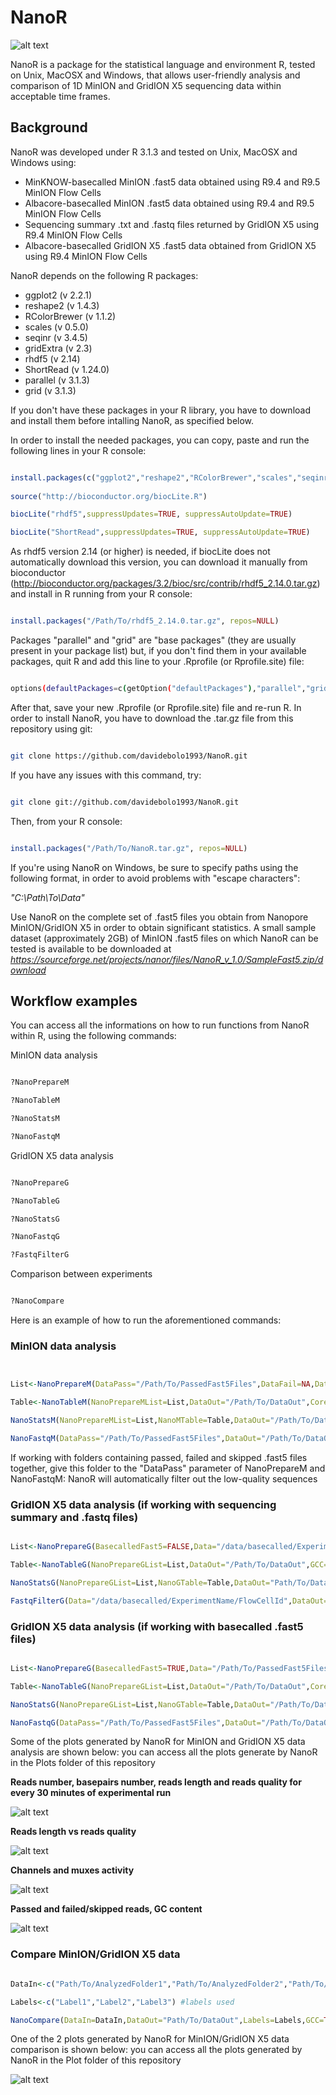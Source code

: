 # NanoR

![alt text](NanoR.png)

NanoR is a package for the statistical language and environment R, tested on Unix, MacOSX and Windows, that allows user-friendly analysis and comparison of 1D MinION and GridION X5 sequencing data within acceptable time frames.

## Background

NanoR was developed under R 3.1.3 and tested on Unix, MacOSX and Windows using:

- MinKNOW-basecalled MinION .fast5 data obtained using R9.4 and R9.5 MinION Flow Cells
- Albacore-basecalled MinION .fast5 data obtained using R9.4 and R9.5 MinION Flow Cells
- Sequencing summary .txt and .fastq files returned by GridION X5 using R9.4 MinION Flow Cells
- Albacore-basecalled GridION X5 .fast5 data obtained from GridION X5 using R9.4 MinION Flow Cells

NanoR depends on the following R packages:

- ggplot2 (v 2.2.1)
- reshape2 (v 1.4.3)
- RColorBrewer (v 1.1.2)
- scales (v 0.5.0)
- seqinr (v 3.4.5)
- gridExtra (v 2.3)
- rhdf5 (v 2.14)
- ShortRead (v 1.24.0)
- parallel (v 3.1.3)
- grid (v 3.1.3)

If you don't have these packages in your R library, you have to download and install them before intalling NanoR, as specified below.


In order to install the needed packages, you can copy, paste and run the following lines in your R console:


```R

install.packages(c("ggplot2","reshape2","RColorBrewer","scales","seqinr","gridExtra"), repos= "http://cran.cnr.berkeley.edu/")
 
source("http://bioconductor.org/biocLite.R")

biocLite("rhdf5",suppressUpdates=TRUE, suppressAutoUpdate=TRUE)

biocLite("ShortRead",suppressUpdates=TRUE, suppressAutoUpdate=TRUE)

```
As rhdf5 version 2.14 (or higher) is needed, if biocLite does not automatically download this version, you can download it manually from bioconductor (http://bioconductor.org/packages/3.2/bioc/src/contrib/rhdf5_2.14.0.tar.gz) and install in R running from your R console:

```R

install.packages("/Path/To/rhdf5_2.14.0.tar.gz", repos=NULL)

```


Packages "parallel" and "grid" are "base packages" (they are usually present in your package list) but, if you don't find them in your available packages, quit R and add this line to your .Rprofile (or Rprofile.site) file:

```sh

options(defaultPackages=c(getOption("defaultPackages"),"parallel","grid"))

```

After that, save your new .Rprofile (or Rprofile.site) file and re-run R.
In order to install NanoR, you have to download the .tar.gz file from this repository using git:

```sh

git clone https://github.com/davidebolo1993/NanoR.git

```

If you have any issues with this command, try:

```sh

git clone git://github.com/davidebolo1993/NanoR.git

```

Then, from your R console:

```R

install.packages("/Path/To/NanoR.tar.gz", repos=NULL)

```

If you're using NanoR on Windows, be sure to specify paths using the following format, in order to avoid problems with "escape characters":

_"C:\\Path\\To\\Data"_

Use NanoR on the complete set of .fast5 files you obtain from Nanopore MinION/GridION X5 in order to obtain significant statistics. A small sample dataset (approximately 2GB) of MinION .fast5 files on which NanoR can be tested is available to be downloaded at _https://sourceforge.net/projects/nanor/files/NanoR_v_1.0/SampleFast5.zip/download_



## Workflow examples

You can access all the informations on how to run functions from NanoR within R, using the following commands:

MinION data analysis

```R

?NanoPrepareM

?NanoTableM

?NanoStatsM

?NanoFastqM

```

GridION X5 data analysis

```R

?NanoPrepareG

?NanoTableG

?NanoStatsG

?NanoFastqG

?FastqFilterG

```

Comparison between experiments

```R

?NanoCompare

```


Here is an example of how to run the aforementioned commands:



### MinION data analysis

```R


List<-NanoPrepareM(DataPass="/Path/To/PassedFast5Files",DataFail=NA,DataSkip=NA,Label="Exp") # prepare data

Table<-NanoTableM(NanoPrepareMList=List,DataOut="/Path/To/DataOut",Cores=6,GCC=TRUE) # extract metadata. You can set "GCC" parameter to FALSE to skip GC content computation.

NanoStatsM(NanoPrepareMList=List,NanoMTable=Table,DataOut="/Path/To/DataOut") # plot statistics

NanoFastqM(DataPass="/Path/To/PassedFast5Files",DataOut="/Path/To/DataOut",Label="Exp",Cores=6,FASTA=FALSE) # extract .fastq but, in this case, not .fasta information from .fast5 files. You can set "FASTA" parameter to TRUE.

```

If working with folders containing passed, failed and skipped .fast5 files together, give this folder to the "DataPass" parameter of NanoPrepareM and NanoFastqM: NanoR will automatically filter out the low-quality sequences



### GridION X5 data analysis (if working with sequencing summary and .fastq files)

```R

List<-NanoPrepareG(BasecalledFast5=FALSE,Data="/data/basecalled/ExperimentName/FlowCellId",DataSkip="/data/reads/[FlowCellId]/[ExperimentId]/fast5/",Cores=6, Label="Exp") # prepare data. Dataskip can be omitted

Table<-NanoTableG(NanoPrepareGList=List,DataOut="/Path/To/DataOut",GCC=TRUE) # extract metadata: if encounter problems with GC content, set GCC to FALSE

NanoStatsG(NanoPrepareGList=List,NanoGTable=Table,DataOut="Path/To/DataOut") #plot statistics

FastqFilterG(Data="/data/basecalled/ExperimentName/FlowCellId",DataOut="/Path/To/DataOut",FASTQTOT=FALSE,FASTA=TRUE,Cores=6,Label="Exp") # filter .fastq files. You can return a concatenated .fastq file too setting the "FASTQTOT" parameter to TRUE

```



### GridION X5 data analysis (if working with basecalled .fast5 files)

```R

List<-NanoPrepareG(BasecalledFast5=TRUE,Data="/Path/To/PassedFast5Files",DataFail="/Path/To/FailedFast5Files", Label="Exp") # prepare data; data fail can be omitted

Table<-NanoTableG(NanoPrepareGList=List,DataOut="/Path/To/DataOut",Cores=10,GCC=TRUE) #extract metadata

NanoStatsG(NanoPrepareGList=List,NanoGTable=Table,DataOut="/Path/To/DataOut") # plot statistics

NanoFastqG(DataPass="/Path/To/PassedFast5Files",DataOut="/Path/To/DataOut",Label="Exp",Cores=10,FASTA=TRUE) #extract .fastq and .fasta
```

Some of the plots generated by NanoR for MinION and GridION X5 data analysis are shown below: you can access all the plots generate by NanoR in the Plots folder of this repository

**Reads number, basepairs number, reads length and reads quality for every 30 minutes of experimental run**

![alt text](Plots/RBLQ.png)

**Reads length vs reads quality**

![alt text](Plots/LvsQ.png)

**Channels and muxes activity**

![alt text](Plots/Activity.png)

**Passed and failed/skipped reads, GC content**

![alt text](Plots/PFGC.png)




### Compare MinION/GridION X5 data

```R

DataIn<-c("Path/To/AnalyzedFolder1","Path/To/AnalyzedFolder2","Path/To/AnalyzedFolder3",...) #path to the NanoR-analyzed data

Labels<-c("Label1","Label2","Label3") #labels used

NanoCompare(DataIn=DataIn,DataOut="Path/To/DataOut",Labels=Labels,GCC=TRUE) #compare

```

One of the 2 plots generated by NanoR for MinION/GridION X5 data comparison is shown below: you can access all the plots generated by NanoR in the Plot folder of this repository

![alt text](Plots/Violins.png)

